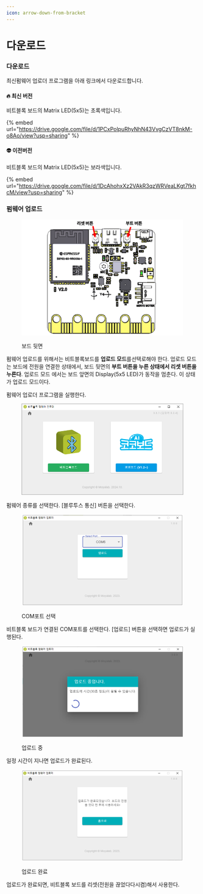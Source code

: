 ```yaml
---
icon: arrow-down-from-bracket
---
```


# 다운로드



### 다운로드

최신펌웨어 업로더 프로그램을 아래   링크에서 다운로드합니다.

#### 🔥 최신 버전&#x20;

비트블록 보드의 Matrix LED(5x5)는 초록색입니다.

{% embed url="https://drive.google.com/file/d/1PCxPolpuRhyNhN43VvgCzVT8nkM-o8Ao/view?usp=sharing" %}

#### 👽  이전버전

비트블록 보드의 Matrix LED(5x5)는  보라색입니다.

{% embed url="https://drive.google.com/file/d/1DcAhohxXz2VAkR3qzWRVeaLKgt7fkhcM/view?usp=sharing" %}

### 펌웨어 업로드

<figure><img src="../.gitbook/assets/firmup_01.png" alt=""><figcaption><p>보드 뒷면</p></figcaption></figure>

펌웨어 업로드를 위해서는 비트블록보드를 **업로드 모드**를선택로해야 한다. 업로드 모드는 보드에 전원을 연결한 상태에서, 보드 뒷면의 **부트 버튼을 누른 상태에서 리셋 버튼을 누른다**. 업로드 모드 에서는 보드 앞면의 Display(5x5 LED)가 동작을 멈춘다. 이 상태가 업로드 모드이다.



펌웨어 업로더 프로그램을 실행한다.

<figure><img src="../.gitbook/assets/2025-02-15 18 25 55.png" alt=""><figcaption></figcaption></figure>

펌웨어 종류를 선택한다. \[블루투스 통신] 버튼을 선택한다.

<figure><img src="../.gitbook/assets/firmup_03.png" alt=""><figcaption><p>COM포트 선택</p></figcaption></figure>



비트블록 보드가 연결된 COM포트를 선택한다. \[업로드] 버튼을 선택하면 업로드가 실행된다.

<figure><img src="../.gitbook/assets/firmup_04.png" alt=""><figcaption><p>업로드 중</p></figcaption></figure>

일정 시간이 지나면 업로드가 완료된다.

<figure><img src="../.gitbook/assets/firmup_05.png" alt=""><figcaption><p>업로드 완료</p></figcaption></figure>

업로드가 완료되면, 비트블록 보드를 리셋(전원을  끊었다다시켬)해서 사용한다.
